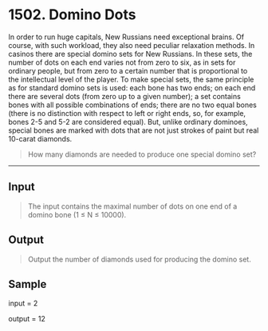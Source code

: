 # 1502. Domino Dots

In order to run huge capitals, New Russians need exceptional brains. Of course, with such workload, they also need peculiar relaxation methods. In casinos there are special domino sets for New Russians. In these sets, the number of dots on each end varies not from zero to six, as in sets for ordinary people, but from zero to a certain number that is proportional to the intellectual level of the player. To make special sets, the same principle as for standard domino sets is used: each bone has two ends; on each end there are several dots (from zero up to a given number); a set contains bones with all possible combinations of ends; there are no two equal bones (there is no distinction with respect to left or right ends, so, for example, bones 2-5 and 5-2 are considered equal). But, unlike ordinary dominoes, special bones are marked with dots that are not just strokes of paint but real 10-carat diamonds.

> How many diamonds are needed to produce one special domino set?

---

## Input

> The input contains the maximal number of dots on one end of a domino bone (1 ≤ N ≤ 10000).

## Output
> Output the number of diamonds used for producing the domino set.

## Sample
input   = 2

output  = 12
